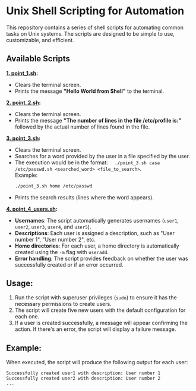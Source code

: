 # Unix Shell Scripting for Automation

This repository contains a series of shell scripts for automating common tasks on Unix systems. The scripts are designed to be simple to use, customizable, and efficient.

## Available Scripts

**[1. point_1.sh](./point_1.sh):** 
- Clears the terminal screen.
- Prints the message **"Hello World from Shell"** to the terminal.

**[2. point_2.sh](./point_2.sh):** 
- Clears the terminal screen.
- Prints the message **"The number of lines in the file /etc/profile is:"** followed by the actual number of lines found in the file.

**[3. point_3.sh](./point_3.sh):** 
- Clears the terminal screen.
- Searches for a word provided by the user in a file specified by the user.
- The execution would be in the format: `  ./point_3.sh casa /etc/passwd.sh <searched_word> <file_to_search>`.  
  Example:  
  ```bash
  ./point_3.sh home /etc/passwd
  ```
- Prints the search results (lines where the word appears).


**[4. point_4_users.sh](./point_4_users.sh):** 
- **Usernames**: The script automatically generates usernames (`user1`, `user2`, `user3`, `user4`, and `user5`).
- **Descriptions**: Each user is assigned a description, such as "User number 1", "User number 2", etc.
- **Home directories**: For each user, a home directory is automatically created using the `-m` flag with `useradd`.
- **Error handling**: The script provides feedback on whether the user was successfully created or if an error occurred.

## Usage:

1. Run the script with superuser privileges (`sudo`) to ensure it has the necessary permissions to create users.
2. The script will create five new users with the default configuration for each one.
3. If a user is created successfully, a message will appear confirming the action. If there's an error, the script will display a failure message.

## Example:

When executed, the script will produce the following output for each user:

```plaintext
Successfully created user1 with description: User number 1
Successfully created user2 with description: User number 2
...
